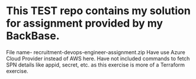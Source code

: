 # This TEST repo contains my solution for assignment provided by my BackBase. 
File name- recruitment-devops-engineer-assignment.zip
Have use Azure Cloud Provider instead of AWS here.
Have not included commands to fetch SPN details like appid, secret, etc. as this exercise is more of a Terraform exercise.
